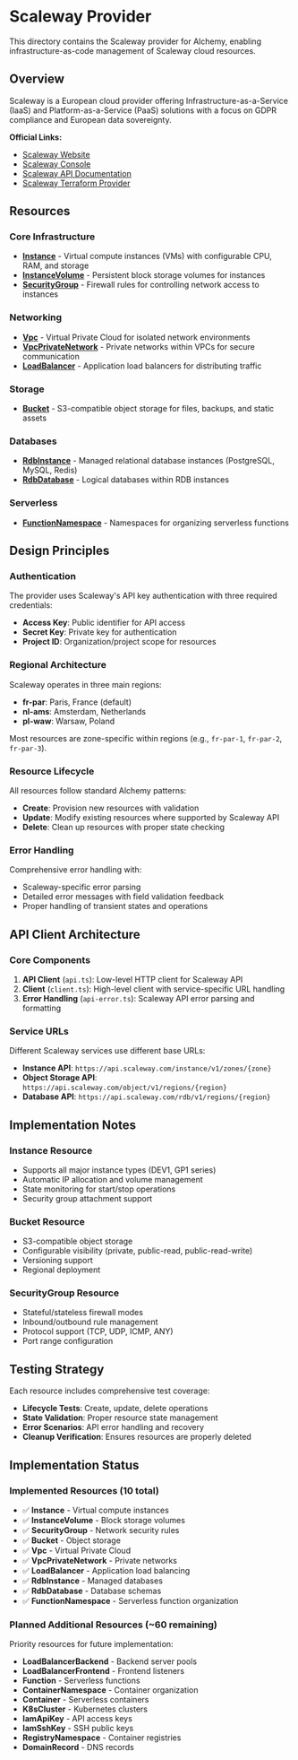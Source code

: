 # Scaleway Provider

This directory contains the Scaleway provider for Alchemy, enabling infrastructure-as-code management of Scaleway cloud resources.

## Overview

Scaleway is a European cloud provider offering Infrastructure-as-a-Service (IaaS) and Platform-as-a-Service (PaaS) solutions with a focus on GDPR compliance and European data sovereignty.

**Official Links:**
- [Scaleway Website](https://www.scaleway.com/en/)
- [Scaleway Console](https://console.scaleway.com/)
- [Scaleway API Documentation](https://www.scaleway.com/en/developers/api/)
- [Scaleway Terraform Provider](https://registry.terraform.io/providers/scaleway/scaleway/latest/docs)

## Resources

### Core Infrastructure
- [**Instance**](./instance.ts) - Virtual compute instances (VMs) with configurable CPU, RAM, and storage
- [**InstanceVolume**](./instance-volume.ts) - Persistent block storage volumes for instances
- [**SecurityGroup**](./security-group.ts) - Firewall rules for controlling network access to instances

### Networking
- [**Vpc**](./vpc.ts) - Virtual Private Cloud for isolated network environments
- [**VpcPrivateNetwork**](./vpc-private-network.ts) - Private networks within VPCs for secure communication
- [**LoadBalancer**](./load-balancer.ts) - Application load balancers for distributing traffic

### Storage
- [**Bucket**](./bucket.ts) - S3-compatible object storage for files, backups, and static assets

### Databases
- [**RdbInstance**](./rdb-instance.ts) - Managed relational database instances (PostgreSQL, MySQL, Redis)
- [**RdbDatabase**](./rdb-database.ts) - Logical databases within RDB instances

### Serverless
- [**FunctionNamespace**](./function-namespace.ts) - Namespaces for organizing serverless functions

## Design Principles

### Authentication
The provider uses Scaleway's API key authentication with three required credentials:
- **Access Key**: Public identifier for API access
- **Secret Key**: Private key for authentication 
- **Project ID**: Organization/project scope for resources

### Regional Architecture
Scaleway operates in three main regions:
- **fr-par**: Paris, France (default)
- **nl-ams**: Amsterdam, Netherlands  
- **pl-waw**: Warsaw, Poland

Most resources are zone-specific within regions (e.g., `fr-par-1`, `fr-par-2`, `fr-par-3`).

### Resource Lifecycle
All resources follow standard Alchemy patterns:
- **Create**: Provision new resources with validation
- **Update**: Modify existing resources where supported by Scaleway API
- **Delete**: Clean up resources with proper state checking

### Error Handling
Comprehensive error handling with:
- Scaleway-specific error parsing
- Detailed error messages with field validation feedback
- Proper handling of transient states and operations

## API Client Architecture

### Core Components

1. **API Client** (`api.ts`): Low-level HTTP client for Scaleway API
2. **Client** (`client.ts`): High-level client with service-specific URL handling
3. **Error Handling** (`api-error.ts`): Scaleway API error parsing and formatting

### Service URLs
Different Scaleway services use different base URLs:
- **Instance API**: `https://api.scaleway.com/instance/v1/zones/{zone}`
- **Object Storage API**: `https://api.scaleway.com/object/v1/regions/{region}`
- **Database API**: `https://api.scaleway.com/rdb/v1/regions/{region}`

## Implementation Notes

### Instance Resource
- Supports all major instance types (DEV1, GP1 series)
- Automatic IP allocation and volume management
- State monitoring for start/stop operations
- Security group attachment support

### Bucket Resource  
- S3-compatible object storage
- Configurable visibility (private, public-read, public-read-write)
- Versioning support
- Regional deployment

### SecurityGroup Resource
- Stateful/stateless firewall modes
- Inbound/outbound rule management
- Protocol support (TCP, UDP, ICMP, ANY)
- Port range configuration

## Testing Strategy

Each resource includes comprehensive test coverage:
- **Lifecycle Tests**: Create, update, delete operations
- **State Validation**: Proper resource state management
- **Error Scenarios**: API error handling and recovery
- **Cleanup Verification**: Ensures resources are properly deleted

## Implementation Status

### Implemented Resources (10 total)
- ✅ **Instance** - Virtual compute instances
- ✅ **InstanceVolume** - Block storage volumes  
- ✅ **SecurityGroup** - Network security rules
- ✅ **Bucket** - Object storage
- ✅ **Vpc** - Virtual Private Cloud
- ✅ **VpcPrivateNetwork** - Private networks
- ✅ **LoadBalancer** - Application load balancing
- ✅ **RdbInstance** - Managed databases
- ✅ **RdbDatabase** - Database schemas
- ✅ **FunctionNamespace** - Serverless function organization

### Planned Additional Resources (~60 remaining)
Priority resources for future implementation:
- **LoadBalancerBackend** - Backend server pools
- **LoadBalancerFrontend** - Frontend listeners
- **Function** - Serverless functions
- **ContainerNamespace** - Container organization
- **Container** - Serverless containers
- **K8sCluster** - Kubernetes clusters
- **IamApiKey** - API access keys
- **IamSshKey** - SSH public keys
- **RegistryNamespace** - Container registries
- **DomainRecord** - DNS records